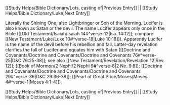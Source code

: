 [[Study Helps/Bible Dictionary/Lots, casting of|Previous Entry]]  ||  [[Study Helps/Bible Dictionary/Luke|Next Entry]]

 Literally the Shining One; also Lightbringer or Son of the Morning. Lucifer is also known as Satan or the devil. The name Lucifer appears only once in the Bible ([[Old Testament/Isaiah/Isaiah 14#^verse-12|Isa. 14:12]]; compare [[New Testament/Luke/Luke 10#^verse-18|Luke 10:18]]). Apparently Lucifer is the name of the devil before his rebellion and fall. Latter-day revelation clarifies the fall of Lucifer and equates him with Satan ([[Doctrine and Covenants/Doctrine and Covenants/Doctrine and Covenants 76#^verse-25|D&C 76:25-38]]; see also [[New Testament/Revelation/Revelation 12|Rev. 12]]; [[Book of Mormon/2 Nephi/2 Nephi 9#^verse-8|2 Ne. 9:8]]; [[Doctrine and Covenants/Doctrine and Covenants/Doctrine and Covenants 29#^verse-36|D&C 29:36-38]]; [[Pearl of Great Price/Moses/Moses 4#^verse-1|Moses 4:1-4]]).

[[Study Helps/Bible Dictionary/Lots, casting of|Previous Entry]]  ||  [[Study Helps/Bible Dictionary/Luke|Next Entry]]